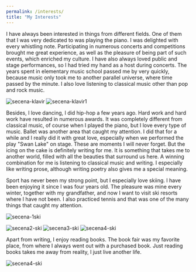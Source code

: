 ```yaml
---
permalink: /interests/
title: "My Interests"
---
```



I have always been interested in things from different fields. One of them that I was very dedicated to was playing the piano. I was delighted with every whistling note. Participating in numerous concerts and competitions brought me great experience, as well as the pleasure of being part of such events, which enriched my culture. I have also always loved public and stage performances, so I had tried my hand as a host during concerts. The years spent in elementary music school passed me by very quickly, because music only took me to another parallel universe, where time passed by the minute. I also love listening to classical music other than pop and rock music. 

![secena-klavir](https://user-images.githubusercontent.com/61246403/123681194-cee10e00-d849-11eb-8239-48facd1ba3bb.JPG)
![secena-klavir1](https://user-images.githubusercontent.com/61246403/123681201-d0aad180-d849-11eb-980a-85e107f4a1d6.JPG)




Besides, I love dancing, I did hip-hop a few years ago. Hard work and hard work have resulted in numerous awards. It was completely different from classical music, of course when I played the piano, but I love every type of music. Ballet was another area that caught my attention. I did that for a while and I really did it with great love, especially when we performed the play "Swan Lake" on stage. These are moments I will never forget. But the icing on the cake is definitely writing for me. It is something that takes me to another world, filled with all the beauties that surround us here. A winning combination for me is listening to classical music and writing. I especially like writing prose, although writing poetry also gives me a special meaning.

Sport has never been my strong point, but I especially love skiing. I have been enjoying it since I was four years old. The pleasure was mine every winter, together with my grandfather, and now I want to visit ski resorts where I have not been. I also practiced tennis and that was one of the many things that caught my attention.

![secena-1ski](https://user-images.githubusercontent.com/61246403/123683112-1e283e00-d84c-11eb-843d-c84351aa653e.JPEG)

![secena2-ski](https://user-images.githubusercontent.com/61246403/123683180-3435fe80-d84c-11eb-8793-f7a6d918291c.JPEG)
![secena3-ski](https://user-images.githubusercontent.com/61246403/123683406-72332280-d84c-11eb-8ec9-98a3fd27b4c9.JPEG)
![secena4-ski](https://user-images.githubusercontent.com/61246403/123683650-c1795300-d84c-11eb-9aa7-19b039d3bbea.PNG)


Apart from writing, I enjoy reading books. The book fair was my favorite place, from where I always went out with a purchased book. Just reading books takes me away from reality, I just live another life.


![secena4-ski](https://user-images.githubusercontent.com/61246403/123683614-b6bebe00-d84c-11eb-98ba-31fd119b70df.JPEG)


